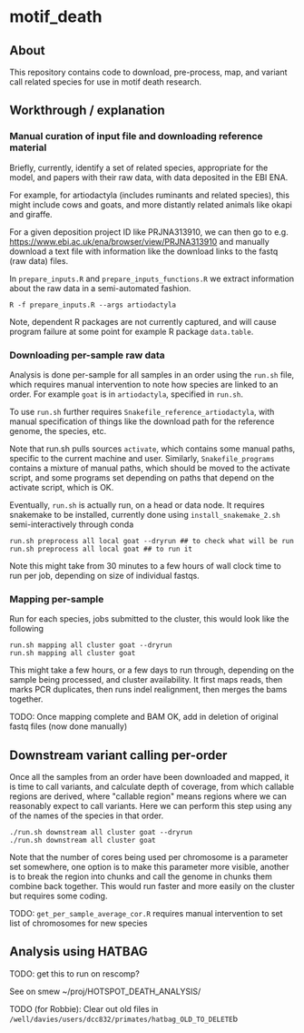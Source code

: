 motif_death
===========

## About

This repository contains code to download, pre-process, map, and variant call related species for use in motif death research.

## Workthrough / explanation

### Manual curation of input file and downloading reference material

Briefly, currently, identify a set of related species, appropriate for the model, and papers with their raw data, with data deposited in the EBI ENA. 

For example, for artiodactyla (includes ruminants and related species), this might include cows and goats, and more distantly related animals like okapi and giraffe.

For a given deposition project ID like PRJNA313910, we can then go to e.g. https://www.ebi.ac.uk/ena/browser/view/PRJNA313910 and manually download a text file with information like the download links to the fastq (raw data) files.

In `prepare_inputs.R` and `prepare_inputs_functions.R` we extract information about the raw data in a semi-automated fashion.

```
R -f prepare_inputs.R --args artiodactyla
```

Note, dependent R packages are not currently captured, and will cause program failure at some point for example R package `data.table`.

### Downloading per-sample raw data

Analysis is done per-sample for all samples in an order using the `run.sh` file, which requires manual intervention to note how species are linked to an order. For example `goat` is in `artiodactyla`, specified in `run.sh`.

To use `run.sh` further requires `Snakefile_reference_artiodactyla`, with manual specification of things like the download path for the reference genome, the species, etc.

Note that run.sh pulls sources `activate`, which contains some manual paths, specific to the current machine and user. Similarly, `Snakefile_programs` contains a mixture of manual paths, which should be moved to the activate script, and some programs set depending on paths that depend on the activate script, which is OK. 

Eventually, `run.sh` is actually run, on a head or data node. It requires snakemake to be installed, currently done using `install_snakemake_2.sh` semi-interactively through conda
```
run.sh preprocess all local goat --dryrun ## to check what will be run
run.sh preprocess all local goat ## to run it
```
Note this might take from 30 minutes to a few hours of wall clock time to run per job, depending on size of individual fastqs.

### Mapping per-sample

Run for each species, jobs submitted to the cluster, this would look like the following

```
run.sh mapping all cluster goat --dryrun
run.sh mapping all cluster goat
```

This might take a few hours, or a few days to run through, depending on the sample being processed, and cluster availability. It first maps reads, then marks PCR duplicates, then runs indel realignment, then merges the bams together.

TODO: Once mapping complete and BAM OK, add in deletion of original fastq files (now done manually)

## Downstream variant calling per-order

Once all the samples from an order have been downloaded and mapped, it is time to call variants, and calculate depth of coverage, from which callable regions are derived, where "callable region" means regions where we can reasonably expect to call variants. Here we can perform this step using any of the names of the species in that order.

```
./run.sh downstream all cluster goat --dryrun
./run.sh downstream all cluster goat
```

Note that the number of cores being used per chromosome is a parameter set somewhere, one option is to make this parameter more visible, another is to break the region into chunks and call the genome in chunks them combine back together. This would run faster and more easily on the cluster but requires some coding.

TODO: `get_per_sample_average_cor.R` requires manual intervention to set list of chromosomes for new species

## Analysis using HATBAG

TODO: get this to run on rescomp?

See on smew ~/proj/HOTSPOT_DEATH_ANALYSIS/

TODO (for Robbie): Clear out old files in `/well/davies/users/dcc832/primates/hatbag_OLD_TO_DELETE`b

